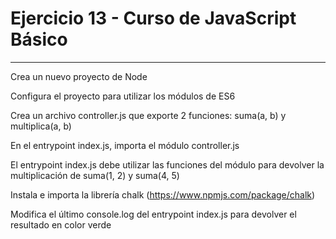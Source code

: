 # Ejercicio 13 - Curso de JavaScript Básico

---

Crea un nuevo proyecto de Node

Configura el proyecto para utilizar los módulos de ES6

Crea un archivo controller.js que exporte 2 funciones: suma(a, b) y multiplica(a, b)

En el entrypoint index.js, importa el módulo controller.js

El entrypoint index.js debe utilizar las funciones del módulo para devolver la multiplicación de suma(1, 2) y suma(4, 5)

Instala e importa la librería chalk (https://www.npmjs.com/package/chalk)

Modifica el último console.log del entrypoint index.js para devolver el resultado en color verde
